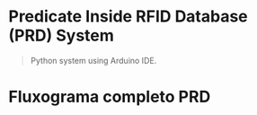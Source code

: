 <h1>Predicate Inside RFID Database (PRD) System</h1>

> Python system using Arduino IDE.

>
<h1> Fluxograma completo PRD


